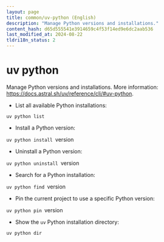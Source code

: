```yaml
---
layout: page
title: common/uv-python (English)
description: "Manage Python versions and installations."
content_hash: d65d555541e3914659c4f53f14ed9e6dc2aab536
last_modified_at: 2024-08-22
tldri18n_status: 2
---
```

# uv python

Manage Python versions and installations.
More information: <https://docs.astral.sh/uv/reference/cli/#uv-python>.

- List all available Python installations:

`uv python list`

- Install a Python version:

`uv python install `<span class="tldr-var badge badge-pill bg-dark-lm bg-white-dm text-white-lm text-dark-dm font-weight-bold">version</span>

- Uninstall a Python version:

`uv python uninstall `<span class="tldr-var badge badge-pill bg-dark-lm bg-white-dm text-white-lm text-dark-dm font-weight-bold">version</span>

- Search for a Python installation:

`uv python find `<span class="tldr-var badge badge-pill bg-dark-lm bg-white-dm text-white-lm text-dark-dm font-weight-bold">version</span>

- Pin the current project to use a specific Python version:

`uv python pin `<span class="tldr-var badge badge-pill bg-dark-lm bg-white-dm text-white-lm text-dark-dm font-weight-bold">version</span>

- Show the `uv` Python installation directory:

`uv python dir`
